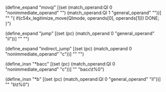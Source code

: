 (define_expand "movqi"
  [(set (match_operand:QI 0 "nonimmediate_operand" "")
		(match_operand:QI 1 "general_operand" ""))]
  ""
  "{
	if(c54x_legitimize_move(QImode, operands[0], operands[1]))
		DONE;
}")

(define_expand "jump"
  [(set (pc) (match_operand 0 "general_operand" "iI"))]
  ""
  "")

(define_expand "indirect_jump"
  [(set (pc) (match_operand 0 "nonimmediate_operand" "c"))]
  ""
  "")

(define_insn "*bacc"
  [(set (pc) (match_operand:QI 0 "nonimmediate_operand" "c"))]
  ""
  "bacc\t%0")

(define_insn "*b"
  [(set (pc) (match_operand:QI 0 "general_operand" "iI"))]
  ""
  "b\t%0")

